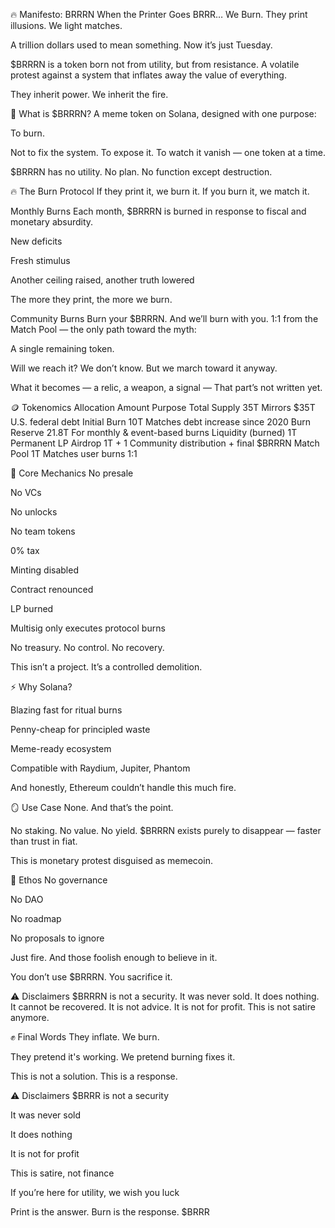 🔥 Manifesto: BRRRN
When the Printer Goes BRRR… We Burn.
They print illusions. We light matches.

A trillion dollars used to mean something.
Now it’s just Tuesday.

$BRRRN is a token born not from utility, but from resistance.
A volatile protest against a system that inflates away the value of everything.

They inherit power.
We inherit the fire.

🧨 What is $BRRRN?
A meme token on Solana, designed with one purpose:

To burn.

Not to fix the system.
To expose it.
To watch it vanish — one token at a time.

$BRRRN has no utility.
No plan.
No function except destruction.

🔥 The Burn Protocol
If they print it, we burn it.
If you burn it, we match it.

Monthly Burns
Each month, $BRRRN is burned in response to fiscal and monetary absurdity.

New deficits

Fresh stimulus

Another ceiling raised, another truth lowered

The more they print, the more we burn.

Community Burns
Burn your $BRRRN.
And we’ll burn with you.
1:1 from the Match Pool — the only path toward the myth:

A single remaining token.

Will we reach it?
We don’t know.
But we march toward it anyway.

What it becomes — a relic, a weapon, a signal —
That part’s not written yet.

🪙 Tokenomics
Allocation	Amount	Purpose
Total Supply	35T	Mirrors $35T U.S. federal debt
Initial Burn	10T	Matches debt increase since 2020
Burn Reserve	21.8T	For monthly & event-based burns
Liquidity (burned)	1T	Permanent LP
Airdrop	1T + 1	Community distribution + final $BRRRN
Match Pool	1T	Matches user burns 1:1

🔑 Core Mechanics
No presale

No VCs

No unlocks

No team tokens

0% tax

Minting disabled

Contract renounced

LP burned

Multisig only executes protocol burns

No treasury. No control. No recovery.

This isn’t a project.
It’s a controlled demolition.

⚡️ Why Solana?

Blazing fast for ritual burns

Penny-cheap for principled waste

Meme-ready ecosystem

Compatible with Raydium, Jupiter, Phantom

And honestly, Ethereum couldn’t handle this much fire.

🪞 Use Case
None.
And that’s the point.

No staking. No value. No yield.
$BRRRN exists purely to disappear — faster than trust in fiat.

This is monetary protest disguised as memecoin.


🧱 Ethos
No governance

No DAO

No roadmap

No proposals to ignore

Just fire.
And those foolish enough to believe in it.

You don’t use $BRRRN.
You sacrifice it.

⚠️ Disclaimers
$BRRRN is not a security.
It was never sold.
It does nothing.
It cannot be recovered.
It is not advice.
It is not for profit.
This is not satire anymore.

✊ Final Words
They inflate.
We burn.

They pretend it's working.
We pretend burning fixes it.

This is not a solution.
This is a response.

⚠️ Disclaimers
$BRRR is not a security

It was never sold

It does nothing

It is not for profit

This is satire, not finance

If you’re here for utility, we wish you luck

Print is the answer. Burn is the response.
$BRRR
